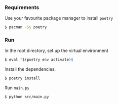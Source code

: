 ### Requirements

Use your favourite package manager to install `poetry`

```bash
$ pacman -Sy poetry
```

### Run

In the root directory, set up the virtual environment 

```bash
$ eval "$(poetry env activate)$
```

Install the dependencies.

```bash
$ poetry install 
```

Run `main.py`

```bash
$ python src/main.py
```
